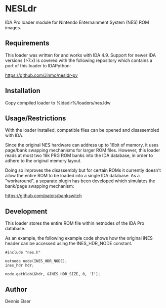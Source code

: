 
# NESLdr

IDA Pro loader module for Nintendo Enternainment System (NES) ROM images.

## Requirements

This loader was written for and works with IDA 4.9. Support for newer IDA versions (>7.x)
is covered with the following repository which contains a port of this loader to IDAPython:

https://github.com/Jinmo/nesldr-py

## Installation

Copy compiled loader to %idadir%/loaders/nes.ldw

## Usage/Restrictions

With the loader installed, compatible files can be opened and disassembled with IDA.

Since the original NES hardware can address up to 16bit of memory, it uses page/bank swapping
mechanisms for larger ROM files. However, this loader reads at most two 16k PRG ROM banks into
the IDA database, in order to adhere to the original memory layout.

Doing so improves the disassembly but for certain ROMs it currently doesn't allow the entire ROM
to be loaded into a single IDA database. As a "workaround", a separate plugin has been developed
which simulates the bank/page swapping mechanism:

https://github.com/patois/bankswitch

## Development

This loader stores the entire ROM file within netnodes of the IDA Pro database.

As an example, the following example code shows how the original iNES header
can be accessed using the INES_HDR_NODE constant. 

```
#include "nes.h"

netnode node(INES_HDR_NODE);
ines_hdr hdr;

node.getblob(&hdr, &INES_HDR_SIZE, 0, 'I');
```

## Author

Dennis Elser
